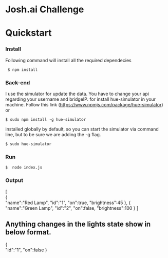 # Josh.ai Challenge 

# Quickstart

### Install
 Following command will install all the required dependecies
 	
   	 $ npm install 
	 
### Back-end
 I use the simulator for update the data. You have to change your api regarding your username and bridgeIP.
 for install hue-simulator in your machine. Follow this link (https://www.npmjs.com/package/hue-simulator) or
 
 	$ sudo npm install -g hue-simulator
	
 installed globally by default, so you can start the simulator via command line, but to be sure we are adding the -g flag.
 	
	$ sudo hue-simulator
 	
        
### Run
	$  node index.js
  
### Output
[  
   {  
      "name":"Red Lamp",
      "id":"1",
      "on":true,
      "brightness":45
   },
   {  
      "name":"Green Lamp",
      "id":"2",
      "on":false,
      "brightness":100
   }
]

## Anything changes in the lights state show in below format.
 {  
   "id":"1",
   "on":false
}
